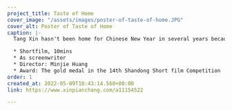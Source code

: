 ```yaml
---
project_title: Taste of Home
cover_image: "/assets/images/poster-of-taste-of-home.JPG"
cover_alt: Poster of Taste of Home
caption: |-
  Tang Xin hasn't been home for Chinese New Year in several years because of the parents' significant birth stress. She loves but constantly opposes her parents. She decides to skip the family's spring festival because her doctor's husband needs to stay in the hospital to treat Covid-19 sufferers. Her parents brought her some handmade food to welcome the new year at this time.

  * Shortfilm, 10mins
  * As screenwriter
  * Director: Minjie Huang
  * Award: The gold medal in the 14th Shandong Short film Competition
order: 1
created_at: 2022-05-09T10:43:14.560+00:00
link: https://www.xinpianchang.com/a11154522

---
```

